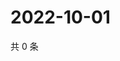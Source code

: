 # 2022-10-01

共 0 条

<!-- BEGIN WEIBO -->
<!-- 最后更新时间 Sat Oct 01 2022 17:21:58 GMT+0800 (China Standard Time) -->

<!-- END WEIBO -->
